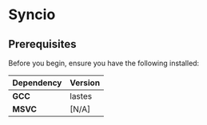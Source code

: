 # Syncio

<!--<div align="center">
    <img src="https://img.shields.io/github/license/DevByEagle/Syncio?logo=apache&color=%230095ff"/>
</div> -->

<!--## Features
- -->

## Prerequisites

Before you begin, ensure you have the following installed:

| Dependency | Version |
| :--- | :--- |
| **GCC** | lastes |
| **MSVC** | [N/A] |